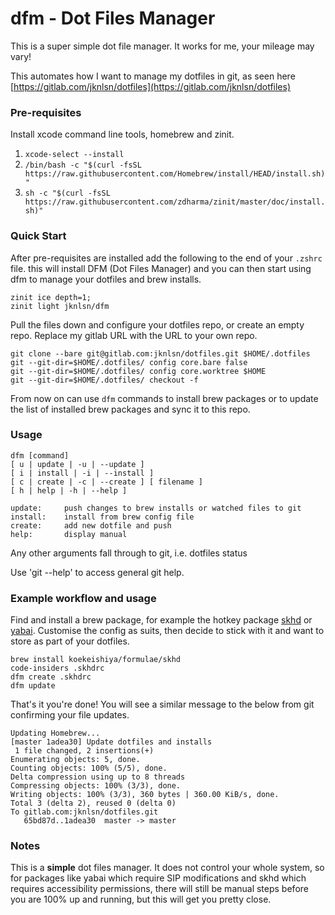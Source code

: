 # dfm - Dot Files Manager

This is a super simple dot file manager. It works for me, your mileage may vary!

This automates how I want to manage my dotfiles in git, as seen here [https://gitlab.com/jknlsn/dotfiles](https://gitlab.com/jknlsn/dotfiles)

### Pre-requisites

Install xcode command line tools, homebrew and zinit.

1. `xcode-select --install`
2. `/bin/bash -c "$(curl -fsSL https://raw.githubusercontent.com/Homebrew/install/HEAD/install.sh)"`
3. `sh -c "$(curl -fsSL https://raw.githubusercontent.com/zdharma/zinit/master/doc/install.sh)"`

### Quick Start

After pre-requisites are installed add the following to the end of your `.zshrc` file. this will install DFM (Dot Files Manager) and you can then start using dfm to manage your dotfiles and brew installs.

```
zinit ice depth=1;
zinit light jknlsn/dfm
```

Pull the files down and configure your dotfiles repo, or create an empty repo. Replace my gitlab URL with the URL to your own repo.

```
git clone --bare git@gitlab.com:jknlsn/dotfiles.git $HOME/.dotfiles
git --git-dir=$HOME/.dotfiles/ config core.bare false
git --git-dir=$HOME/.dotfiles/ config core.worktree $HOME
git --git-dir=$HOME/.dotfiles/ checkout -f
```

From now on can use `dfm` commands to install brew packages or to update the list of installed brew packages and sync it to this repo.

### Usage

    dfm [command]
    [ u | update | -u | --update ]
    [ i | install | -i | --install ]
    [ c | create | -c | --create ] [ filename ]
    [ h | help | -h | --help ]

    update:     push changes to brew installs or watched files to git
    install:    install from brew config file
    create:     add new dotfile and push
    help:       display manual

Any other arguments fall through to git, i.e. dotfiles status

Use 'git --help' to access general git help.

### Example workflow and usage

Find and install a brew package, for example the hotkey package [skhd](https://github.com/koekeishiya/skhd) or
[yabai](https://github.com/koekeishiya/yabai). Customise the config as suits, then decide to stick with it and want to store as part of your dotfiles.

```
brew install koekeishiya/formulae/skhd
code-insiders .skhdrc
dfm create .skhdrc
dfm update
```

That's it you're done! You will see a similar message to the below from git confirming your file updates.

```
Updating Homebrew...
[master 1adea30] Update dotfiles and installs
 1 file changed, 2 insertions(+)
Enumerating objects: 5, done.
Counting objects: 100% (5/5), done.
Delta compression using up to 8 threads
Compressing objects: 100% (3/3), done.
Writing objects: 100% (3/3), 360 bytes | 360.00 KiB/s, done.
Total 3 (delta 2), reused 0 (delta 0)
To gitlab.com:jknlsn/dotfiles.git
   65bd87d..1adea30  master -> master
```

### Notes

This is a **simple** dot files manager. It does not control your whole system, so for packages like yabai which require SIP modifications and skhd which requires accessibility permissions, there will still be manual steps before you are 100% up and running, but this will get you pretty close.
